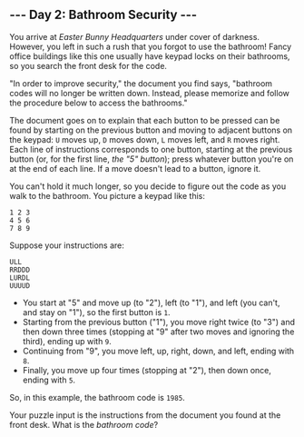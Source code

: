 ﻿
## --- Day 2: Bathroom Security ---

You arrive at  _Easter Bunny Headquarters_  under cover of darkness. However, you left in such a rush that you forgot to use the bathroom! Fancy office buildings like this one usually have keypad locks on their bathrooms, so you search the front desk for the code.

"In order to improve security," the document you find says, "bathroom codes will no longer be written down. Instead, please memorize and follow the procedure below to access the bathrooms."

The document goes on to explain that each button to be pressed can be found by starting on the previous button and moving to adjacent buttons on the keypad:  `U`  moves up,  `D`  moves down,  `L`  moves left, and  `R`  moves right. Each line of instructions corresponds to one button, starting at the previous button (or, for the first line,  _the "5" button_); press whatever button you're on at the end of each line. If a move doesn't lead to a button, ignore it.

You can't hold it much longer, so you decide to figure out the code as you walk to the bathroom. You picture a keypad like this:

```
1 2 3
4 5 6
7 8 9

```

Suppose your instructions are:

```
ULL
RRDDD
LURDL
UUUUD

```

-   You start at "5" and move up (to "2"), left (to "1"), and left (you can't, and stay on "1"), so the first button is  `1`.
-   Starting from the previous button ("1"), you move right twice (to "3") and then down three times (stopping at "9" after two moves and ignoring the third), ending up with  `9`.
-   Continuing from "9", you move left, up, right, down, and left, ending with  `8`.
-   Finally, you move up four times (stopping at "2"), then down once, ending with  `5`.

So, in this example, the bathroom code is  `1985`.

Your puzzle input is the instructions from the document you found at the front desk. What is the  _bathroom code_?